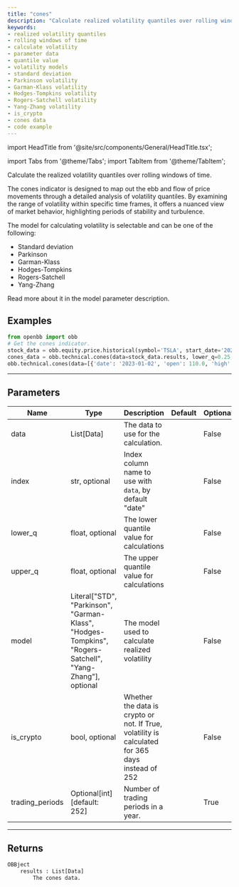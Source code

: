 ```yaml
---
title: "cones"
description: "Calculate realized volatility quantiles over rolling windows of time  using different volatility models. Understand the parameters and their effects,  such as index, quantile values, and is_crypto. Examples and code snippets provided."
keywords:
- realized volatility quantiles
- rolling windows of time
- calculate volatility
- parameter data
- quantile value
- volatility models
- standard deviation
- Parkinson volatility
- Garman-Klass volatility
- Hodges-Tompkins volatility
- Rogers-Satchell volatility
- Yang-Zhang volatility
- is_crypto
- cones data
- code example
---
```


import HeadTitle from '@site/src/components/General/HeadTitle.tsx';

<HeadTitle title="technical/cones - Reference | OpenBB Platform Docs" />

<!-- markdownlint-disable MD012 MD031 MD033 -->

import Tabs from '@theme/Tabs';
import TabItem from '@theme/TabItem';

Calculate the realized volatility quantiles over rolling windows of time.

 The cones indicator is designed to map out the ebb and flow of price movements through a detailed analysis of
 volatility quantiles. By examining the range of volatility within specific time frames, it offers a nuanced view of
 market behavior, highlighting periods of stability and turbulence.

 The model for calculating volatility is selectable and can be one of the following:
 - Standard deviation
 - Parkinson
 - Garman-Klass
 - Hodges-Tompkins
 - Rogers-Satchell
 - Yang-Zhang

 Read more about it in the model parameter description.


Examples
--------

```python
from openbb import obb
# Get the cones indicator.
stock_data = obb.equity.price.historical(symbol='TSLA', start_date='2023-01-01', provider='fmp')
cones_data = obb.technical.cones(data=stock_data.results, lower_q=0.25, upper_q=0.75, model='STD')
obb.technical.cones(data=[{'date': '2023-01-02', 'open': 110.0, 'high': 120.0, 'low': 100.0, 'close': 115.0, 'volume': 10000.0}, {'date': '2023-01-03', 'open': 165.0, 'high': 180.0, 'low': 150.0, 'close': 172.5, 'volume': 15000.0}, {'date': '2023-01-04', 'open': 146.67, 'high': 160.0, 'low': 133.33, 'close': 153.33, 'volume': 13333.33}, {'date': '2023-01-05', 'open': 137.5, 'high': 150.0, 'low': 125.0, 'close': 143.75, 'volume': 12500.0}, {'date': '2023-01-06', 'open': 132.0, 'high': 144.0, 'low': 120.0, 'close': 138.0, 'volume': 12000.0}])
```

---

## Parameters

<Tabs>

<TabItem value='standard' label='standard'>

| Name | Type | Description | Default | Optional |
| ---- | ---- | ----------- | ------- | -------- |
| data | List[Data] | The data to use for the calculation. |  | False |
| index | str, optional | Index column name to use with `data`, by default "date" |  | False |
| lower_q | float, optional | The lower quantile value for calculations |  | False |
| upper_q | float, optional | The upper quantile value for calculations |  | False |
| model | Literal["STD", "Parkinson", "Garman-Klass", "Hodges-Tompkins", "Rogers-Satchell", "Yang-Zhang"], optional | The model used to calculate realized volatility |  | False |
| is_crypto | bool, optional | Whether the data is crypto or not. If True, volatility is calculated for 365 days instead of 252 |  | False |
| trading_periods | Optional[int] [default: 252] | Number of trading periods in a year. |  | True |
</TabItem>

</Tabs>

---

## Returns

```python wordwrap
OBBject
    results : List[Data]
        The cones data.
```

